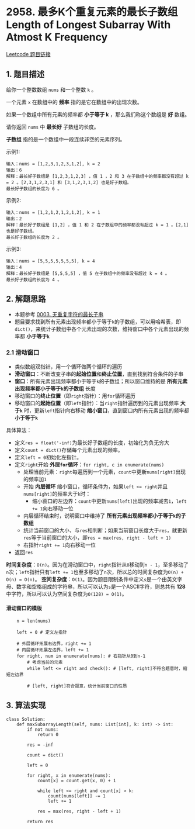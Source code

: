 # 2958. 最多K个重复元素的最长子数组 Length of Longest Subarray With Atmost K Frequency
[Leetcode 题目链接](https://leetcode.cn/problems/length-of-longest-subarray-with-at-most-k-frequency/description/)

## 1. 题目描述
给你一个整数数组 `nums` 和一个整数 `k` 。

一个元素 `x` 在数组中的 **频率** 指的是它在数组中的出现次数。

如果一个数组中所有元素的频率都 **小于等于 k** ，那么我们称这个数组是 **好** 数组。

请你返回 `nums` 中 **最长好** 子数组的长度。

**子数组** 指的是一个数组中一段连续非空的元素序列。

示例1:
```
输入：nums = [1,2,3,1,2,3,1,2], k = 2
输出：6
解释：最长好子数组是 [1,2,3,1,2,3] ，值 1 ，2 和 3 在子数组中的频率都没有超过 k = 2 。[2,3,1,2,3,1] 和 [3,1,2,3,1,2] 也是好子数组。
最长好子数组的长度为 6 。
```

示例2:
```
输入：nums = [1,2,1,2,1,2,1,2], k = 1
输出：2
解释：最长好子数组是 [1,2] ，值 1 和 2 在子数组中的频率都没有超过 k = 1 。[2,1] 也是好子数组。
最长好子数组的长度为 2 。
```

示例3:
```
输入：nums = [5,5,5,5,5,5,5], k = 4
输出：4
解释：最长好子数组是 [5,5,5,5] ，值 5 在子数组中的频率没有超过 k = 4 。
最长好子数组的长度为 4 。
```

## 2. 解题思路
- 本题参考 [0003. 无重复字符的最长子串](/leetcode/0003_无重复字符的最长子串.md)
- 题目要求找到所有元素出现频率都小于等于`k`的子数组，可以用哈希表，即`dict()`，来统计子数组中各个元素出现的次数，维持窗口中各个元素出现的频率都 **小于等于`k`**

### 2.1 滑动窗口
* 类似数组双指针，用一个循环做两个循环的遍历
* **滑动窗口**：不断改变子串的**起始位置**和**终止位置**，直到找到符合条件的子串
* **窗口**：所有元素出现频率都小于等于`k`的子数组；所以窗口维持的是 **所有元素出现频率都小于等于`k`的子数组** 长度
* 移动窗口的**终止位置**（即`right`指针）：用`for`循环遍历
* 移动窗口的**起始位置**（即`left`指针）：当`right`指针遍历到的元素出现频率 **大于`k`** 时，更新`left`指针向右移动 **缩小窗口**，直到窗口内所有元素出现的频率都 **小于等于`k`**

具体算法：
- 定义`res = float('-inf)`为最长好子数组的长度，初始化为负无穷大
- 定义`count = dict()`存储每个元素出现的频率。
- 定义`left = 0`初始化左指针。
- 定义`right`开始 **外层`for`循环**：`for right, c in enumerate(nums)`
  - 处理当前元素：`right`每遍历到一个元素，`count`中更新`nums[right]`出现的频率加`1`
  - 开始 **内层循环** 缩小窗口，循环条件为，如果`left <= right`并且`nums[right]`的频率大于`k`时：
    - 缩小窗口的左边界：`count`中更新`nums[left]`出现的频率减去`1`，`left += 1`向右移动一位
  - 内层循环结束时，说明窗口中维持了 **所有元素出现频率都小于等于`k`的子数组**
  - 统计当前窗口的大小，与`res`相判断；如果当前窗口长度大于`res`，就更新`res`等于当前窗口的大小，即`res = max(res, right - left + 1)`
  - 右指针`right += 1`向右移动一位 
- 返回`res`

**时间复杂度**：`O(n)`。因为在滑动窗口中，`right`指针从`0`移动到`n - 1`，至多移动了`n`次；`left`指针只有`left += 1`也至多移动了`n`次，所以总的时间复杂度为`O(n) + O(n) = O(n)`。
**空间复杂度**：`O(1)`。因为题目限制条件中定义`s`是一个由英文字母、数字和空格组成的字符串，所以可以认为`s`是一个ASCII字符，则总共有 **128** 中字符，所以可以认为空间复杂度为`O(128) = O(1)`。

#### 滑动窗口的模版
```Py
    n = len(nums)

    left = 0 # 定义左指针

    # 外层循环拓展右边界，right += 1
    # 内层循环拓展左边界，left += 1
    for right, num in enumerate(nums): # 右指针从0到n-1
        # 考虑当前的元素
        while left <= right and check(): # [left, right]不符合题意时，缩短左边界

        # [left, right]符合题意，统计当前窗口的性质
```

## 3. 算法实现
```Py
class Solution:
    def maxSubarrayLength(self, nums: List[int], k: int) -> int:
        if not nums:
            return 0

        res = -inf

        count = dict()

        left = 0

        for right, x in enumerate(nums):
            count[x] = count.get(x, 0) + 1

            while left <= right and count[x] > k:
                count[nums[left]] -= 1
                left += 1

            res = max(res, right - left + 1)

        return res
```